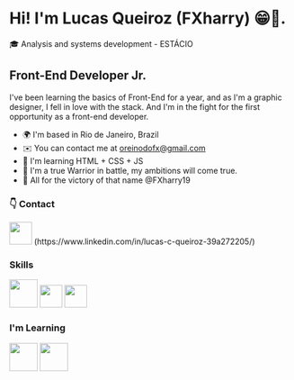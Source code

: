 # Hi! I'm Lucas Queiroz (FXharry) 😁🤙.
🎓 Analysis and systems development - ESTÁCIO

## Front-End Developer Jr.

I've been learning the basics of Front-End for a year, and as I'm a graphic designer, I fell in love with the stack. And I'm in the fight for the first opportunity as a front-end developer.

- 🌍  I'm based in Rio de Janeiro, Brazil
- ✉️  You can contact me at oreinodofx@gmail.com
- 🧠  I'm learning HTML + CSS + JS
- 🥇  I'm a true Warrior in battle, my ambitions will come true.
- 🎨  All for the victory of that name @FXharry19

### 👇 Contact
<img src="https://cdn.jsdelivr.net/gh/devicons/devicon/icons/linkedin/linkedin-original.svg" width="40" height="40"/>
(https://www.linkedin.com/in/lucas-c-queiroz-39a272205/)



### Skills 

<img src="https://cdn.jsdelivr.net/gh/devicons/devicon/icons/html5/html5-plain-wordmark.svg" width="50" height="50" /> <img src="https://cdn.jsdelivr.net/gh/devicons/devicon/icons/css3/css3-original.svg" width="40" height="40" /> <img src="https://cdn.jsdelivr.net/gh/devicons/devicon/icons/javascript/javascript-original.svg" width="40" height="40"/>

 



### I'm Learning
<img src="https://cdn.jsdelivr.net/gh/devicons/devicon/icons/react/react-original-wordmark.svg" width="50" height="50" /> <img src="https://cdn.jsdelivr.net/gh/devicons/devicon/icons/bootstrap/bootstrap-original.svg" width="50" height="50" />








